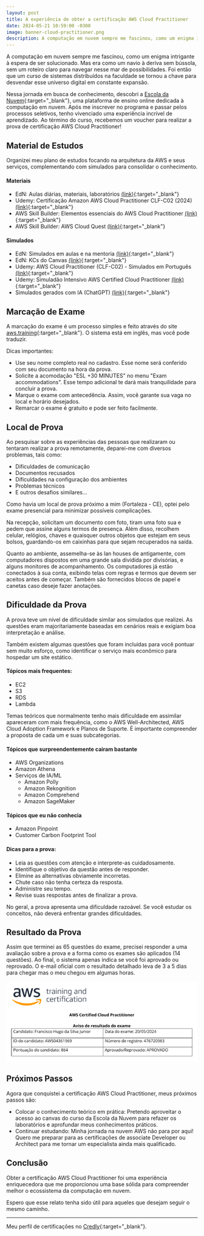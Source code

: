 ```yaml
---
layout: post
title: A experiência de obter a certificação AWS Cloud Practitioner
date: 2024-05-21 10:59:00 -0300
image: banner-cloud-practitioner.png
description: A computação em nuvem sempre me fascinou, como um enigma intrigante à espera de ser solucionado. Mas era como um navio à deriva sem bússola, sem um roteiro claro para navegar nesse mar de possibilidades...
---
```

A computação em nuvem sempre me fascinou, como um enigma intrigante à espera de ser solucionado. Mas era como um navio à deriva sem bússola, sem um roteiro claro para navegar nesse mar de possibilidades. Foi então que um curso de sistemas distribuídos na faculdade se tornou a chave para desvendar esse universo digital em constante expansão.

Nessa jornada em busca de conhecimento, descobri a [Escola da Nuvem](https://escoladanuvem.org/){:target="_blank"}, uma plataforma de ensino online dedicada à computação em nuvem. Após me inscrever no programa e passar pelos processos seletivos, tenho vivenciado uma experiência incrível de aprendizado. Ao término do curso, recebemos um voucher para realizar a prova de certificação AWS Cloud Practitioner!

## Material de Estudos
Organizei meu plano de estudos focando na arquitetura da AWS e seus serviços, complementando com simulados para consolidar o conhecimento.

#### Materiais
- EdN: Aulas diárias, materiais, laboratórios [(link)](https://escoladanuvem.org/){:target="_blank"}
- Udemy: Certificação Amazon AWS Cloud Practitioner CLF-C02 (2024) [(link)](https://www.udemy.com/course/certificacao-amazon-aws-cloud-practitioner-clf-c02){:target="_blank"}
- AWS Skill Builder: Elementos essenciais do AWS Cloud Practitioner [(link)](https://explore.skillbuilder.aws/learn/course/external/view/elearning/8287/elementos-essenciais-do-aws-cloud-practitioner-portugues-aws-cloud-practitioner-essentials-portuguese-na){:target="_blank"}
- AWS Skill Builder: AWS Cloud Quest [(link)](https://explore.skillbuilder.aws/learn/course/external/view/elearning/11458/aws-cloud-quest-cloud-practitioner){:target="_blank"}

#### Simulados
- EdN: Simulados em aulas e na mentoria [(link)](https://escoladanuvem.org/){:target="_blank"}
- EdN: KCs do Canvas [(link)](https://hugojunior.com/2024/05/14/resolvendo-os-kcs-do-aws-restart/){:target="_blank"}
- Udemy: AWS Cloud Practitioner (CLF-C02) - Simulados em Português [(link)](https://www.udemy.com/course/aws-practitioner-em-portugues/){:target="_blank"}
- Udemy: Simuladão Intensivo AWS Certified Cloud Practitioner [(link)](https://www.udemy.com/course/simuladao-intensivo-aws-certified-cloud-practitioner/){:target="_blank"}
- Simulados gerados com IA (ChatGPT) [(link)](https://chat.openai.com/){:target="_blank"}

## Marcação de Exame
A marcação do exame é um processo simples e feito através do site [aws.training](https://www.aws.training/){:target="_blank"}. O sistema está em inglês, mas você pode traduzir.

Dicas importantes:

- Use seu nome completo real no cadastro. Esse nome será conferido com seu documento na hora da prova.
- Solicite a acomodação "ESL +30 MINUTES" no menu "Exam accommodations". Esse tempo adicional te dará mais tranquilidade para concluir a prova.
- Marque o exame com antecedência. Assim, você garante sua vaga no local e horário desejados.
- Remarcar o exame é gratuito e pode ser feito facilmente.

## Local de Prova
Ao pesquisar sobre as experiências das pessoas que realizaram ou tentaram realizar a prova remotamente, deparei-me com diversos problemas, tais como:

- Dificuldades de comunicação
- Documentos recusados
- Dificuldades na configuração dos ambientes
- Problemas técnicos
- E outros desafios similares...

Como havia um local de prova próximo a mim (Fortaleza - CE), optei pelo exame presencial para minimizar possíveis complicações.

Na recepção, solicitam um documento com foto, tiram uma foto sua e pedem que assine alguns termos de presença. Além disso, recolhem celular, relógios, chaves e quaisquer outros objetos que estejam em seus bolsos, guardando-os em caixinhas para que sejam recuperados na saída.

Quanto ao ambiente, assemelha-se às lan houses de antigamente, com computadores dispostos em uma grande sala dividida por divisórias, e alguns monitores de acompanhamento. Os computadores já estão conectados à sua conta, exibindo telas com regras e termos que devem ser aceitos antes de começar. Também são fornecidos blocos de papel e canetas caso deseje fazer anotações.

## Dificuldade da Prova
A prova teve um nível de dificuldade similar aos simulados que realizei. As questões eram majoritariamente baseadas em cenários reais e exigiam boa interpretação e análise.

Também existem algumas questões que foram incluídas para você pontuar sem muito esforço, como identificar o serviço mais econômico para hospedar um site estático.

#### Tópicos mais frequentes:
- EC2
- S3
- RDS
- Lambda

Temas teóricos que normalmente tenho mais dificuldade em assimilar apareceram com mais frequência, como o AWS Well-Architected, AWS Cloud Adoption Framework e Planos de Suporte. É importante compreender a proposta de cada um e suas subcategorias.

#### Tópicos que surpreendentemente cairam bastante 
- AWS Organizations
- Amazon Athena
- Serviços de IA/ML
    - Amazon Polly
    - Amazon Rekognition
    - Amazon Comprehend
    - Amazon SageMaker

#### Tópicos que eu não conhecia
- Amazon Pinpoint
- Customer Carbon Footprint Tool

#### Dicas para a prova:
- Leia as questões com atenção e interprete-as cuidadosamente.
- Identifique o objetivo da questão antes de responder.
- Elimine as alternativas obviamente incorretas.
- Chute caso não tenha certeza da resposta.
- Administre seu tempo.
- Revise suas respostas antes de finalizar a prova.

No geral, a prova apresenta uma dificuldade razoável. Se você estudar os conceitos, não deverá enfrentar grandes dificuldades.

## Resultado da Prova
Assim que terminei as 65 questões do exame, precisei responder a uma avaliação sobre a prova e a forma como os exames são aplicados (14 questões). Ao final, o sistema apenas indica se você foi aprovado ou reprovado. O e-mail oficial com o resultado detalhado leva de 3 a 5 dias para chegar mas o meu chegou em algumas horas.

![Resultado da prova](/images/cloud-practitioner-result.png)

## Próximos Passos
Agora que conquistei a certificação AWS Cloud Practitioner, meus próximos passos são:

- Colocar o conhecimento teórico em prática: Pretendo aproveitar o acesso ao canvas do curso da Escola da Nuvem para refazer os laboratórios e aprofundar meus conhecimentos práticos.
- Continuar estudando: Minha jornada na nuvem AWS não para por aqui! Quero me preparar para as certificações de associate Developer ou Architect para me tornar um especialista ainda mais qualificado.

## Conclusão
Obter a certificação AWS Cloud Practitioner foi uma experiência enriquecedora que me proporcionou uma base sólida para compreender melhor o ecossistema da computação em nuvem.

Espero que esse relato tenha sido útil para aqueles que desejam seguir o mesmo caminho.

---

Meu perfil de certificações no [Credly](https://www.credly.com/users/hugojunior/){:target="_blank"}.